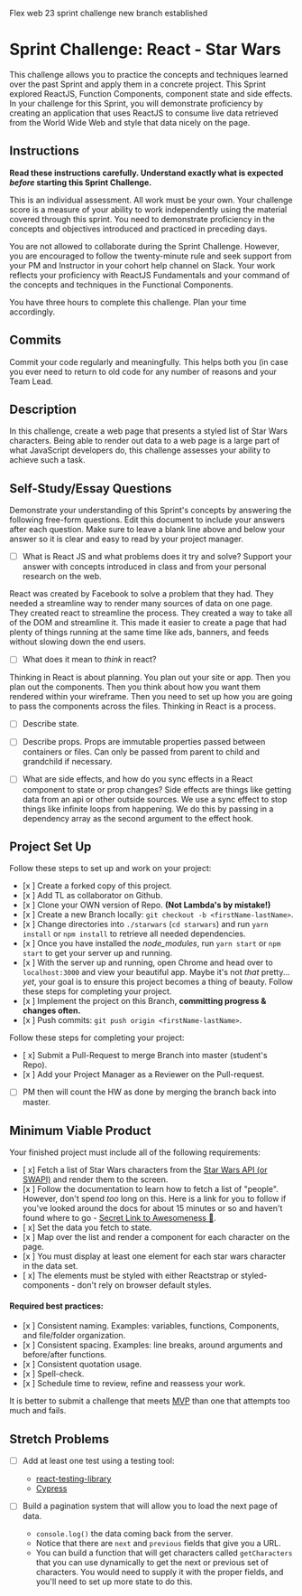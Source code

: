 Flex web 23 sprint challenge new branch established
# Sprint Challenge: React - Star Wars

This challenge allows you to practice the concepts and techniques learned over the past Sprint and apply them in a concrete project. This Sprint explored ReactJS, Function Components, component state and side effects. In your challenge for this Sprint, you will demonstrate proficiency by creating an application that uses ReactJS to consume live data retrieved from the World Wide Web and style that data nicely on the page.

## Instructions

**Read these instructions carefully. Understand exactly what is expected _before_ starting this Sprint Challenge.**

This is an individual assessment. All work must be your own. Your challenge score is a measure of your ability to work independently using the material covered through this sprint. You need to demonstrate proficiency in the concepts and objectives introduced and practiced in preceding days.

You are not allowed to collaborate during the Sprint Challenge. However, you are encouraged to follow the twenty-minute rule and seek support from your PM and Instructor in your cohort help channel on Slack. Your work reflects your proficiency with ReactJS Fundamentals and your command of the concepts and techniques in the Functional Components.

You have three hours to complete this challenge. Plan your time accordingly.

## Commits

Commit your code regularly and meaningfully. This helps both you (in case you ever need to return to old code for any number of reasons and your Team Lead.

## Description

In this challenge, create a web page that presents a styled list of Star Wars characters. Being able to render out data to a web page is a large part of what JavaScript developers do, this challenge assesses your ability to achieve such a task.

## Self-Study/Essay Questions

Demonstrate your understanding of this Sprint's concepts by answering the following free-form questions. Edit this document to include your answers after each question. Make sure to leave a blank line above and below your answer so it is clear and easy to read by your project manager.

- [ ] What is React JS and what problems does it try and solve? Support your answer with concepts introduced in class and from your personal research on the web.

React was created by Facebook to solve a problem that they had. They needed a streamline way to render many sources of data on one page. They created react to streamline the process. They created a way to take all of the DOM and streamline it. This made it easier to create a page that had plenty of things running at the same time like ads, banners, and feeds without slowing down the end users.

- [ ] What does it mean to _think_ in react?

Thinking in React is about planning. You plan out your site or app. Then you plan out the components. Then you think about how you want them rendered within your wireframe. Then you need to set up how you are going to pass the components across the files. Thinking in React is a process. 

- [ ] Describe state.

- [ ] Describe props.
Props are immutable properties passed between containers or files. Can only be passed from parent to child and grandchild if necessary. 

- [ ] What are side effects, and how do you sync effects in a React component to state or prop changes?
Side effects are things like getting data from an api or other outside sources. We use a sync effect to stop things like infinite loops from happening. We do this by passing in a dependency array as the second argument to the effect hook.

## Project Set Up

Follow these steps to set up and work on your project:

- [x ] Create a forked copy of this project.
- [x ] Add TL as collaborator on Github.
- [x ] Clone your OWN version of Repo. **(Not Lambda's by mistake!)**
- [x ] Create a new Branch locally: `git checkout -b <firstName-lastName>`.
- [x ] Change directories into `./starwars` (`cd starwars`) and run `yarn install` or `npm install` to retrieve all needed dependencies.
- [x ] Once you have installed the _node_modules_, run `yarn start` or `npm start` to get your server up and running.
- [x ] With the server up and running, open Chrome and head over to `localhost:3000` and view your beautiful app. Maybe it's not _that_ pretty... _yet_, your goal is to ensure this project becomes a thing of beauty.
Follow these steps for completing your project.
- [x ] Implement the project on this Branch, **committing progress & changes often.**
- [x ] Push commits: `git push origin <firstName-lastName>`.

Follow these steps for completing your project:

- [ x] Submit a Pull-Request to merge <firstName-lastName> Branch into master (student's  Repo).
- [x ] Add your Project Manager as a Reviewer on the Pull-request.
- [ ] PM then will count the HW as done by merging the branch back into master.


## Minimum Viable Product

Your finished project must include all of the following requirements:

- [ x] Fetch a list of Star Wars characters from the [Star Wars API (or SWAPI)](https://swapi.co/) and render them to the screen. 
- [x ] Follow the documentation to learn how to fetch a list of "people". However, don't spend _too_ long on this. Here is a link for you to follow if you've looked around the docs for about 15 minutes or so and haven't found where to go - [Secret Link to Awesomeness 🤫](https://swapi.co/documentation#people).
- [ x] Set the data you fetch to state.
- [x ] Map over the list and render a component for each character on the page.
- [x ] You must display at least one element for each star wars character in the data set.
- [ x] The elements must be styled with either Reactstrap or styled-components - don't rely on browser default styles.

#### Required best practices:

- [x ] Consistent naming. Examples: variables, functions, Components, and file/folder organization.
- [x ] Consistent spacing. Examples: line breaks, around arguments and before/after functions.
- [x ] Consistent quotation usage.
- [x ] Spell-check.
- [x ] Schedule time to review, refine and reassess your work.


It is better to submit a challenge that meets [MVP](https://en.wikipedia.org/wiki/Minimum_viable_product) than one that attempts too much and fails.

## Stretch Problems

- [ ] Add at least one test using a testing tool:
  - [react-testing-library](https://github.com/testing-library/react-testing-library#basic-example)
  - [Cypress](https://docs.cypress.io/guides/overview/why-cypress.html)

- [ ] Build a pagination system that will allow you to load the next page of data.
  - `console.log()` the data coming back from the server.
  - Notice that there are `next` and `previous` fields that give you a URL.
  - You can build a function that will get characters called `getCharacters` that you can use dynamically to get the next or previous set of characters. You would need to supply it with the proper fields, and you'll need to set up more state to do this.

<!--
- [ ] Build another app from scratch that looks very similar to this one. Inside of your main `App` component fetch some data in this same fashion from this url `https://dog.ceo/dog-api/#all` you'll have to follow the documentation at that website and figure out how to change up the code you've seen here in this Star Wars app in order to properly fetch the data and store it on Component State.
-->
